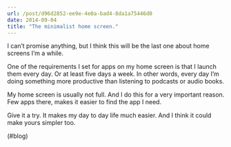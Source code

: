 ```yaml
---
url: /post/d96d2852-ee9e-4e0a-bad4-8da1a75446d0
date: 2014-09-04
title: "The minimalist home screen."
---
```


I can&#8217;t promise anything, but I think this will be the last one about home screens I&#8217;m a while.



One of the requirements I set for apps on my home screen is that I launch them every day. Or at least five days a week. In other words, every day I&#8217;m doing something more productive than listening to podcasts or audio books.



My home screen is usually not full. And I do this for a very important reason. Few apps there, makes it easier to find the app I need.



Give it a try. It makes my day to day life much easier. And I think it could make yours simpler too.



(#blog)
